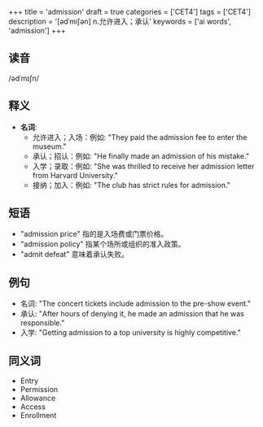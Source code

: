 +++
title = 'admission'
draft = true
categories = ['CET4']
tags = ['CET4']
description = '[ədˈmi∫ən] n.允许进入；承认'
keywords = ['ai words', 'admission']
+++

## 读音
/ədˈmɪʃn/

## 释义
- **名词**:
  - 允许进入；入场：例如: "They paid the admission fee to enter the museum."
  - 承认；招认：例如: "He finally made an admission of his mistake."
  - 入学；录取：例如: "She was thrilled to receive her admission letter from Harvard University."
  - 接纳；加入：例如: "The club has strict rules for admission."

## 短语
- "admission price" 指的是入场费或门票价格。
- "admission policy" 指某个场所或组织的准入政策。
- "admit defeat" 意味着承认失败。

## 例句
- 名词: "The concert tickets include admission to the pre-show event."
- 承认: "After hours of denying it, he made an admission that he was responsible."
- 入学: "Getting admission to a top university is highly competitive."

## 同义词
- Entry
- Permission
- Allowance
- Access
- Enrollment
